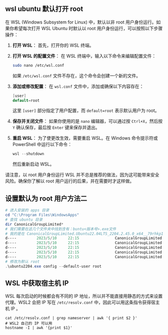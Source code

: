 ## wsl ubuntu 默认打开 root

在 WSL (Windows Subsystem for Linux) 中，默认以非 root 用户身份运行。如果你希望每次打开 WSL Ubuntu 时默认以 root 用户身份运行，可以按照以下步骤操作：

1. **打开 WSL**： 首先，打开你的 WSL 终端。

2. **打开 WSL 的配置文件**： 在 WSL 终端中，输入以下命令来编辑配置文件：

   ```bash
   sudo nano /etc/wsl.conf
   ```

   如果 `/etc/wsl.conf` 文件不存在，这个命令会创建一个新的文件。

3. **添加或修改配置**： 在 `wsl.conf` 文件中，添加或确保以下内容存在：

   ```csharp
   [user]
   default=root
   ```

   这里 `[user]` 部分指定了用户配置，而 `default=root` 表示默认用户为 root。

4. **保存并关闭文件**： 如果你使用的是 `nano` 编辑器，可以通过按 `Ctrl+X`，然后按 `Y` 确认保存，最后按 `Enter` 键来保存并退出。

5. **重启 WSL**： 为了使更改生效，需要重启 WSL。在 Windows 命令提示符或 PowerShell 中运行以下命令：

   ```powershell
   wsl --shutdown
   ```

   然后重新启动 WSL。

请注意，以 root 用户身份运行 WSL 并不总是推荐的做法，因为这可能带来安全风险。确保你了解以 root 用户运行的后果，并在需要时才这样做。

## 设置默认为 root 用户方法二

```powershell
# 进入安装的 apps 目录
cd "C:\Program Files\WindowsApps"
# 查找 ubuntu 目录
dir CanonicalGroupLimited*
# 我们需要在这几个文件夹中找到含有：buntu<版本号>.exe文件
# 我的是在 CanonicalGroupLimited.Ubuntu22.04LTS_2204.2.45.0_x64__79rhkp1fndgsc 这个文件夹下面
d----         2023/5/10     22:15                CanonicalGroupLimited.Ubuntu22.04LTS_2204.2.45.0_neutral_~_79rhkp1fndgsc
d----         2023/5/10     22:15                CanonicalGroupLimited.Ubuntu22.04LTS_2204.2.45.0_neutral_split.scale-100_79rhkp1fndgsc
d----         2023/5/10     22:15                CanonicalGroupLimited.Ubuntu22.04LTS_2204.2.45.0_neutral_split.scale-125_79rhkp1fndgsc
d----         2023/5/10     22:15                CanonicalGroupLimited.Ubuntu22.04LTS_2204.2.45.0_neutral_split.scale-150_79rhkp1fndgsc
d----         2023/5/10     22:15                CanonicalGroupLimited.Ubuntu22.04LTS_2204.2.45.0_x64__79rhkp1fndgsc
# 修改为默认 root
.\ubuntu2204.exe config --default-user root
```

## WSL 中获取宿主机 IP

WSL 每次启动的时候都会有不同的 IP 地址，所以并不能直接用静态的方式来设置代理。WSL2 会把 IP 写在 `/etc/resolv.conf` 中，因此可以用这条指令获得宿主机 IP 。

```shell
cat /etc/resolv.conf | grep nameserver | awk '{ print $2 }'
# WSL2 自己的 IP 可以用
hostname -I | awk '{print $1}'
```

##
